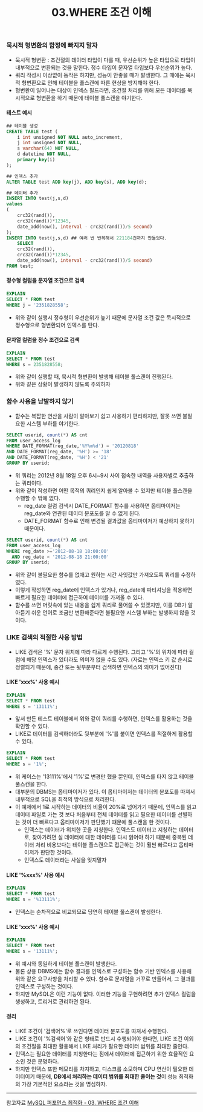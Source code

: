 ﻿---
layout: post
title: 03.WHERE 조건 이해
wcategories: [Database]
tags: [Database, MySQL 퍼포먼스 최적화]
description: 쿼리 속도 향상을 위한 몇가지 방법들
fullview: false
comments: true
---

### 묵시적 형변환의 함정에 빠지지 말자
* 묵시적 형변환 : 조건절의 데이터 타입이 다를 때, 우선순위가 높은 타입으로 타입이 내부적으로 변환되는 것을 말한다. 정수 타입이 문자열 타입보다 우선순위가 높다.
* 쿼리 작성시 이상없이 동작은 하지만, 성능이 안좋을 때가 발생한다.  그 때에는 묵시적 형변환으로 인해 테이블을 풀스캔에 따른 현상을 방지해야 한다.
* 형변환이 일어나는 대상이 인덱스 필드라면, 조건절 처리를 위해 모든 데이터를 묵시적으로 형변환을 하기 때문에 테이블 풀스캔을 야기한다.

#### 테스트 예시


```sql
## 테이블 생성 
CREATE TABLE test (
	i int unsigned NOT NULL auto_increment,
	j int unsigned NOT NULL,
	s varchar(64) NOT NULL,
	d datetime NOT NULL,
	primary key(i)
);

## 인덱스 추가
ALTER TABLE test ADD key(j), ADD key(s), ADD key(d);

## 데이터 추가
INSERT INTO test(j,s,d)
values
( 
	crc32(rand()), 
	crc32(rand())*12345, 
	date_add(now(), interval - crc32(rand())/5 second)
);
INSERT INTO test(j,s,d)	## 여러 번 반복해서 221184건까지 만들었다.
	SELECT 
	crc32(rand()), 
	crc32(rand())*12345, 
	date_add(now(), interval - crc32(rand())/5 second)
FROM test;
```

#### 정수형 컬럼을 문자열 조건으로 검색

```SQL
EXPLAIN
SELECT * FROM test
WHERE j = '2351828558';
```

* 위와 같이 실행시 정수형이 우선순위가 높기 때문에 문자열 조건 값은 묵시적으로 정수형으로 형변환되어 인덱스를 탄다.

#### 문자열 컬럼을 정수 조건으로 검색

```SQL
EXPLAIN
SELECT * FROM test
WHERE s = 2351828558;
```

* 위와 같이 실행할 때, 묵시적 형변환이 발생해 테이블 풀스캔이 진행된다.
* 위와 같은 상황이 발생하지 않도록 주의하자

### 함수 사용을 남발하지 않기 
* 함수는 복잡한 연산을 사람이 알아보기 쉽고 사용하기 편리하지만, 잘못 쓰면 불필요한 시스템 부하를 야기한다.

```SQL
SELECT userid, count(*) AS cnt
FROM user_access_log
WHERE DATE_FORMAT(reg_date,'%Y%m%d') = '20120818'
AND DATE_FORMAT(reg_date, '%H') >= '18'
AND DATE_FORMAT(reg_date, '%H') < '21'
GROUP BY userid;
```

* 위 쿼리는 2012년 8월 18일 오후 6시~9시 사이 접속한 내역을 사용자별로 추출하는 쿼리이다.
* 위와 같이 작성하면 어떤 목적의 쿼리인지 쉽게 알아볼 수 있지만 테이블 풀스캔을 수행할 수 밖에 없다.
	* reg_date 컬럼 검색시 DATE_FORMAT 함수를 사용하면 옵티마이저는 reg_date와 연관된 데이터 분포도를 알 수 없게 된다. 
	* DATE_FORMAT 함수로 인해 변경될 결과값을 옵티마이저가 예상하지 못하기 때문이다.

```SQL
SELECT userid, count(*) AS cnt
FROM user_access_log
WHERE reg_date >='2012-08-18 18:00:00'
  AND reg_date < '2012-08-18 21:00:00'
GROUP BY userid;
```

* 위와 같이 불필요한 함수를 없애고 원하는 시간 사잇값만 가져오도록 쿼리를 수정하였다.
* 이렇게 작성하면 reg_date에 인덱스가 있거나, reg_date에 파티셔닝을 적용하면 빠르게 필요한 데이터에 접근하여 데이터를 가져올 수 있다.
* 함수를 쓰면 머릿속에 있는 내용을 쉽게 쿼리로 풀어쓸 수 있겠지만, 이를 DB가 알아듣기 쉬운 언어로 조금만 변환해준다면 불필요한 시스템 부하는 발생하지 않을 것이다.

### LIKE 검색의 적절한 사용 방법
* LIKE 검색은 '%' 문자 위치에 따라 다르게 수행된다. 그리고 '%'의 위치에 따라 컬럼에 해당 인덱스가 있더라도 의미가 없을 수도 있다. (자료는 인덱스 키 값 순서로 정렬되기 때문에, 중간 또는 뒷부분부터 검색하면 인덱스의 의미가 없어진다)


#### LIKE 'xxx%' 사용 예시

```SQL
EXPLAIN
SELECT * FROM test
WHERE s = '13111%';
```
* 앞서 만든 테스트 테이블에서 위와 같이 쿼리를 수행하면, 인덱스를 활용하는 것을 확인할 수 있다.
* LIKE로 데이터를 검색하더라도 뒷부분에 '%'를 붙이면 인덱스를 적절하게 활용할 수 있다.

```SQL
EXPLAIN
SELECT * FROM test
WHERE s = '1%';
```

* 위 케이스는 '13111%'에서 '1%'로 변경만 했을 뿐인데, 인덱스를 타지 않고 테이블 풀스캔을 한다.
* 대부분의 DBMS는 옵티마이저가 있다. 이 옵티마이저는 데이터의 분포도를 따져서 내부적으로 SQL을 최적의 방식으로 처리한다. 
* 이 예제에서 1로 시작하는 데이터의 비율이 20%로 넘어가기 때문에, 인덱스를 읽고 데이터 파일로 가는 것 보다 처음부터 전체 데이터를 읽고 필요한 데이터를 선별하는 것이 더 빠르다고 옵티마이저가 판단했기 떄문에 풀스캔을 한 것이다.
	* 인덱스는 데이터가 위치한 곳을 지칭한다. 인덱스도 데이터고 지칭하는 데이터로, 찾아가려면 실 데이터에 대한 데이터를 다시 읽어야 하기 때문에 중복된 데이터 처리 비용보다는 테이블 풀스캔으로 접근하는 것이 훨씬 빠르다고 옵티마이저가 판단한 것이다.
	* 인덱스도 데이터라는 사실을 잊지말자

#### LIKE '%xxx%' 사용 예시

```SQL
EXPLAIN
SELECT * FROM test
WHERE s = '%13111%';
```

* 인덱스는 순차적으로 비교되므로 당연히 테이블 풀스캔이 발생한다.

#### LIKE 'xxx%' 사용 예시

```SQL
EXPLAIN
SELECT * FROM test
WHERE s = '13111%';
```

* 위 예시와 동일하게 테이블 풀스캔이 발생한다.
* 물론 상용 DBMS에는 함수 결과를 인덱스로 구성하는 함수 기반 인덱스를 사용해 위와 같은 요구사항을 처리할 수 있다. 함수로 문자열을 거꾸로 만들어서, 그 결과를 인덱스로 구성하는 것이다.
* 하지만 MySQL은 이런 기능이 없다. 이러한 기능을 구현하려면 추가 인덱스 컬럼을 생성하고, 트리거로 관리하면 된다.

#### 정리
* LIKE 조건이 '검색어%'로 쓰인다면 데이터 분포도를 따져서 수행한다.
* LIKE 조건이 '%검색어'와 같은 형태로 반드시 수행되어야 한다면, LIKE 조건 이외의 조건절을 최대한 활용해서 LIKE 처리가 필요한 데이터 범위를 최대한 줄인다.
* 인덱스는 필요한 데이터를 지칭한다는 점에서 데이터에 접근하기 위한 효율적인 요소인 것은 분명하다.
* 하지만 인덱스 또한 메모리를 차지하고, 디스크를 소모하며 CPU 연산이 필요한 데이터이기 때문에, **DB에서 처리하는 데이터 범위를 최대한 줄이는 것**이 성능 최적화의 가장 기본적인 요소라는 것을 명심하자.


***
참고자료 
[MySQL 퍼포먼스 최적화 - 03. WHERE 조건 이해](https://www.kyobobook.co.kr/product/detailViewKor.laf?mallGb=KOR&ejkGb=KOR&barcode=9788968486289)
